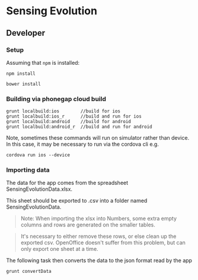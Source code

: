 # Sensing Evolution

## Developer

### Setup

Assuming that `npm` is installed:

    npm install

    bower install

### Building via phonegap cloud build

    grunt localbuild:ios        //build for ios
    grunt localbuild:ios_r      //build and run for ios
    grunt localbuild:android    //build for android
    grunt localbuild:android_r  //build and run for android

Note, sometimes these commands will run on simulator rather than device. In this case, it may be necessary to run via the cordova cli
e.g.
```
cordova run ios --device
```


### Importing data

The data for the app comes from the spreadsheet SensingEvolutionData.xlsx.

This sheet should be exported to .csv into a folder named SensingEvolutionData.

>Note: When importing the xlsx into Numbers, some extra empty columns and rows are generated on the smaller tables.

>It's necessary to either remove these rows, or else clean up the exported csv. OpenOffice doesn't suffer from this problem, but can only export one sheet at a time.


The following task then converts the data to the json format read by the app

    grunt convertData
